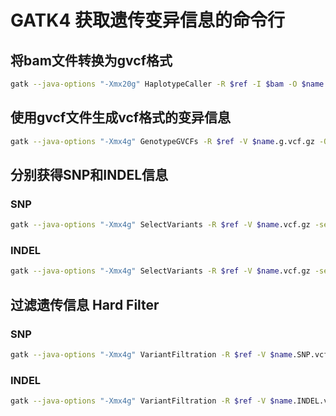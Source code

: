 # GATK4 获取遗传变异信息的命令行

## 将bam文件转换为gvcf格式

```sh
gatk --java-options "-Xmx20g" HaplotypeCaller -R $ref -I $bam -O $name.g.vcf.gz --emit-ref-confidence GVCF
```

## 使用gvcf文件生成vcf格式的变异信息

```sh
gatk --java-options "-Xmx4g" GenotypeGVCFs -R $ref -V $name.g.vcf.gz -O $name.vcf.gz
```

## 分别获得SNP和INDEL信息

### SNP

```sh
gatk --java-options "-Xmx4g" SelectVariants -R $ref -V $name.vcf.gz -select-type SNP -O $name.SNP.vcf.gz
```

### INDEL

```sh
gatk --java-options "-Xmx4g" SelectVariants -R $ref -V $name.vcf.gz -select-type INDEL -O $name.INDEL.vcf.gz
```

## 过滤遗传信息 Hard Filter

### SNP

```sh
gatk --java-options "-Xmx4g" VariantFiltration -R $ref -V $name.SNP.vcf.gz --filter-expression "QD < 2.0 || FS > 60.0 || MQ < 30.0 || MQRankSum < -12.5 || ReadPosRankSum < -8.0" --filter-name "my_snp_filter" -O $name.filter.vcf.gz
```

### INDEL

```sh
gatk --java-options "-Xmx4g" VariantFiltration -R $ref -V $name.INDEL.vcf.gz -O $name.INDEL.filter.vcf.gz --filter-expression "QUAL < 50 || QD < 2.0 || FS > 200.0 || ReadPosRankSum < -20.0 || DP < 15" --filter-name "my_indel_filter"
```
